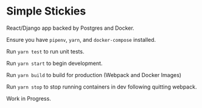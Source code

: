 # Simple Stickies

React/Django app backed by Postgres and Docker.

Ensure you have `pipenv`, `yarn`, and `docker-compose` installed.

Run `yarn test` to run unit tests.

Run `yarn start` to begin development.

Run `yarn build` to build for production (Webpack and Docker Images)

Run `yarn stop` to stop running containers in dev following quitting webpack.

Work in Progress.
